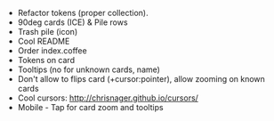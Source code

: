- Refactor tokens (proper collection).
- 90deg cards (ICE) & Pile rows
- Trash pile (icon)
- Cool README
- Order index.coffee
- Tokens on card
- Tooltips (no for unknown cards, name)
- Don't allow to flips card (+cursor:pointer), allow zooming on known cards
- Cool cursors: http://chrisnager.github.io/cursors/
- Mobile - Tap for card zoom and tooltips